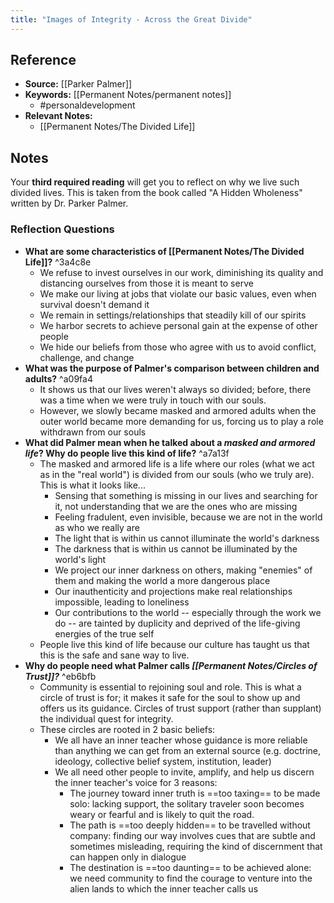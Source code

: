 ```yaml
---
title: "Images of Integrity - Across the Great Divide"
---
```

## Reference
- **Source:** [[Parker Palmer]]
- **Keywords:** [[Permanent Notes/permanent notes]]
	- #personaldevelopment 
- **Relevant Notes:** 
	- [[Permanent Notes/The Divided Life]]
## Notes
Your **third required reading** will get you to reflect on why we live such divided lives. This is taken from the book called "A Hidden Wholeness" written by Dr. Parker Palmer.

### Reflection Questions
-   **What are some characteristics of [[Permanent Notes/The Divided Life]]?** ^3a4c8e
	- We refuse to invest ourselves in our work, diminishing its quality and distancing ourselves from those it is meant to serve
	- We make our living at jobs that violate our basic values, even when survival doesn't demand it
	- We remain in settings/relationships that steadily kill of our spirits
	- We harbor secrets to achieve personal gain at the expense of other people
	- We hide our beliefs from those who agree with us to avoid conflict, challenge, and change
-   **What was the purpose of Palmer's comparison between children and adults?** ^a09fa4
	- It shows us that our lives weren't always so divided; before, there was a time when we were truly in touch with our souls.
	- However, we slowly became masked and armored adults when the outer world became more demanding for us, forcing us to play a role withdrawn from our souls
-   **What did Palmer mean when he talked about a _masked and armored life_? Why do people live this kind of life?** ^a7a13f
	- The masked and armored life is a life where our roles (what we act as in the "real world") is divided from our souls (who we truly are). This is what it looks like...
		- Sensing that something is missing in our lives and searching for it, not understanding that we are the ones who are missing
		- Feeling fradulent, even invisible, because we are not in the world as who we really are
		- The light that is within us cannot illuminate the world's darkness
		- The darkness that is within us cannot be illuminated by the world's light
		- We project our inner darkness on others, making "enemies" of them and making the world a more dangerous place
		- Our inauthenticity and projections make real relationships impossible, leading to loneliness
		- Our contributions to the world -- especially through the work we do -- are tainted by duplicity and deprived of the life-giving energies of the true self
	- People live this kind of life because our culture has taught us that this is the safe and sane way to live.
-   **Why do people need what Palmer calls _[[Permanent Notes/Circles of Trust]]?_** ^eb6bfb
	- Community is essential to rejoining soul and role. This is what a circle of trust is for; it makes it safe for the soul to show up and offers us its guidance. Circles of trust support (rather than supplant) the individual quest for integrity. 
	- These circles are rooted in 2 basic beliefs:
		- We all have an inner teacher whose guidance is more reliable than anything we can get from an external source (e.g. doctrine, ideology, collective belief system, institution, leader)
		- We all need other people to invite, amplify, and help us discern the inner teacher's voice for 3 reasons:
			- The journey toward inner truth is ==too taxing== to be made solo: lacking support, the solitary traveler soon becomes weary or fearful and is likely to quit the road.
			- The path is ==too deeply hidden== to be travelled without company: finding our way involves cues that are subtle and sometimes misleading, requiring the kind of discernment that can happen only in dialogue
			- The destination is ==too daunting== to be achieved alone: we need community to find the courage to venture into the alien lands to which the inner teacher calls us